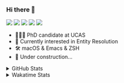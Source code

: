 ### Hi there 👋

[![](https://img.shields.io/badge/-Email-325180?logo=maildotru&logoColor=white&style=flat-square)](mailto:hi@wang.tianshu.me)
[![](https://img.shields.io/badge/-GitHub-black?logo=GitHub&style=flat-square)](https://github.com/tshu-w)
[![](https://img.shields.io/badge/-Telegram-26a5e4?labelColor=fafafa&logo=telegram&style=flat-square)](https://t.me/tshu_w) 
[![](https://img.shields.io/badge/-Twitter-1da1f2?logo=Twitter&logoColor=white&style=flat-square)](https://twitter.com/tshu_w)
[![](https://komarev.com/ghpvc/?username=tshu-w&color=blueviolet&style=flat-square)]()



- 🧑🏻‍🎓 PhD candidate at UCAS
- 🔭 Currently interested in Entity Resolution
- 🛠 macOS & Emacs & ZSH
- 🚧 Under construction...

<details>

<summary>GitHub Stats</summary>

![Tianshu's GitHub stats](https://github-readme-stats.vercel.app/api?username=tshu-w&show_icons=true&theme=buefy&count_private=true)
  
</details>


<details>
  <summary>Wakatime Stats</summary>

  Currently, files accessed by tramp cannot be tracked by wakatime, see https://github.com/wakatime/wakatime-mode/issues/27
  <br>
  
<!--START_SECTION:waka-->
![Code Time](http://img.shields.io/badge/Code%20Time-6%2C285%20hrs%2033%20mins-blue)

**I'm an Early 🐤** 

```text
🌞 Morning                196 commits         ████░░░░░░░░░░░░░░░░░░░░░   17.10 % 
🌆 Daytime                541 commits         ████████████░░░░░░░░░░░░░   47.21 % 
🌃 Evening                392 commits         █████████░░░░░░░░░░░░░░░░   34.21 % 
🌙 Night                  17 commits          ░░░░░░░░░░░░░░░░░░░░░░░░░   01.48 % 
```
📅 **I'm Most Productive on Monday** 

```text
Monday                   267 commits         ██████░░░░░░░░░░░░░░░░░░░   23.30 % 
Tuesday                  267 commits         ██████░░░░░░░░░░░░░░░░░░░   23.30 % 
Wednesday                107 commits         ██░░░░░░░░░░░░░░░░░░░░░░░   09.34 % 
Thursday                 97 commits          ██░░░░░░░░░░░░░░░░░░░░░░░   08.46 % 
Friday                   179 commits         ████░░░░░░░░░░░░░░░░░░░░░   15.62 % 
Saturday                 105 commits         ██░░░░░░░░░░░░░░░░░░░░░░░   09.16 % 
Sunday                   124 commits         ███░░░░░░░░░░░░░░░░░░░░░░   10.82 % 
```


📊 **This Week I Spent My Time On** 

```text
💬 Programming Languages: 
sh                       21 hrs 40 mins      █████████████████████████   100.00 % 

🔥 Editors: 
Zsh                      21 hrs 40 mins      █████████████████████████   100.00 % 

🐱‍💻 Projects: 
universal-blocker        15 hrs 40 mins      ██████████████████░░░░░░░   72.37 % 
Terminal                 5 hrs 51 mins       ███████░░░░░░░░░░░░░░░░░░   27.03 % 
dotfiles                 3 mins              ░░░░░░░░░░░░░░░░░░░░░░░░░   00.29 % 
JedAIToolkit             2 mins              ░░░░░░░░░░░░░░░░░░░░░░░░░   00.19 % 
zsh-snap                 1 min               ░░░░░░░░░░░░░░░░░░░░░░░░░   00.13 % 

💻 Operating System: 
Linux                    16 hrs 48 mins      ███████████████████░░░░░░   77.60 % 
Mac                      4 hrs 51 mins       ██████░░░░░░░░░░░░░░░░░░░   22.40 % 
```

**I Mostly Code in Python** 

```text
Python                   11 repos            ████████████░░░░░░░░░░░░░   50.00 % 
Emacs Lisp               2 repos             ██░░░░░░░░░░░░░░░░░░░░░░░   09.09 % 
TeX                      2 repos             ██░░░░░░░░░░░░░░░░░░░░░░░   09.09 % 
HTML                     2 repos             ██░░░░░░░░░░░░░░░░░░░░░░░   09.09 % 
Jupyter Notebook         1 repo              █░░░░░░░░░░░░░░░░░░░░░░░░   04.55 % 
```




 Last Updated on 26/02/2023 08:05:16 UTC
<!--END_SECTION:waka-->
</details>
